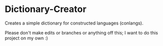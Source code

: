 # Dictionary-Creator
Creates a simple dictionary for constructed languages (conlangs).

Please don't make edits or branches or anything off this; I want to do this project on my own :)
